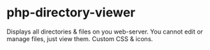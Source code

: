 # php-directory-viewer
Displays all directories &amp; files on you web-server. You cannot edit or manage files, just view them. Custom CSS &amp; icons.
